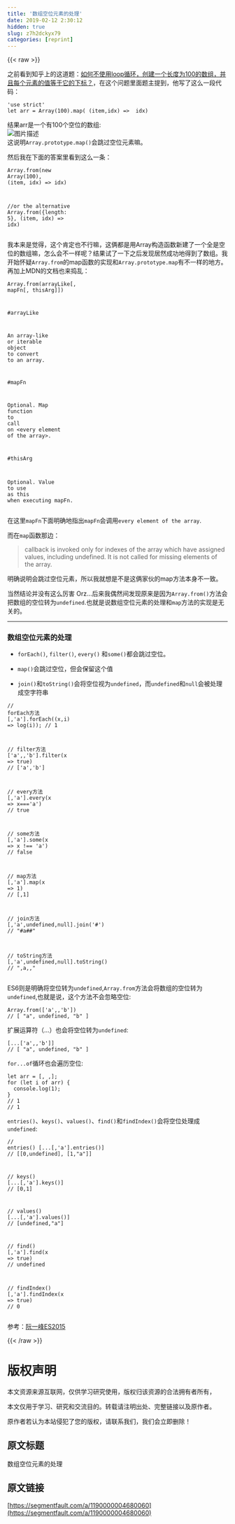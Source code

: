 ```yaml
---
title: '数组空位元素的处理' 
date: 2019-02-12 2:30:12
hidden: true
slug: z7h2dckyx79
categories: [reprint]
---
```


{{< raw >}}

                    
<p>之前看到知乎上的这道题：<a href="https://www.zhihu.com/question/41493194" rel="nofollow noreferrer" target="_blank">如何不使用loop循环，创建一个长度为100的数组，并且每个元素的值等于它的下标？</a>，在这个问题里面题主提到，他写了这么一段代码：</p>
<div class="widget-codetool" style="display:none;">
      <div class="widget-codetool--inner">
      <span class="selectCode code-tool" data-toggle="tooltip" data-placement="top" title="" data-original-title="全选"></span>
      <span type="button" class="copyCode code-tool" data-toggle="tooltip" data-placement="top" data-clipboard-text="'use strict'
let arr = Array(100).map( (item,idx) =>  idx)" title="" data-original-title="复制"></span>
      <span type="button" class="saveToNote code-tool" data-toggle="tooltip" data-placement="top" title="" data-original-title="放进笔记"></span>
      </div>
      </div><pre class="javascript hljs"><code class="javascript"><span class="hljs-meta">'use strict'</span>
<span class="hljs-keyword">let</span> arr = <span class="hljs-built_in">Array</span>(<span class="hljs-number">100</span>).map( <span class="hljs-function">(<span class="hljs-params">item,idx</span>) =&gt;</span>  idx)</code></pre>
<p>结果arr是一个有100个空位的数组:<br><span class="img-wrap"><img data-src="/img/bVtNMu" src="https://static.alili.tech/img/bVtNMu" alt="图片描述" title="图片描述" style="cursor: pointer; display: inline;"></span><br>这说明<code>Array.prototype.map()</code>会跳过空位元素嘛。</p>
<p>然后我在下面的答案里看到这么一条：</p>
<div class="widget-codetool" style="display:none;">
      <div class="widget-codetool--inner">
      <span class="selectCode code-tool" data-toggle="tooltip" data-placement="top" title="" data-original-title="全选"></span>
      <span type="button" class="copyCode code-tool" data-toggle="tooltip" data-placement="top" data-clipboard-text="Array.from(new Array(100), (item, idx) => idx)

//or the alternative
Array.from({length: 5}, (item, idx) => idx)" title="" data-original-title="复制"></span>
      <span type="button" class="saveToNote code-tool" data-toggle="tooltip" data-placement="top" title="" data-original-title="放进笔记"></span>
      </div>
      </div><pre class="javascript hljs"><code class="javascript"><span class="hljs-built_in">Array</span>.from(<span class="hljs-keyword">new</span> <span class="hljs-built_in">Array</span>(<span class="hljs-number">100</span>), (item, idx) =&gt; idx)

<span class="hljs-comment">//or the alternative</span>
<span class="hljs-built_in">Array</span>.from({<span class="hljs-attr">length</span>: <span class="hljs-number">5</span>}, (item, idx) =&gt; idx)</code></pre>
<p>我本来是觉得，这个肯定也不行嘛，这俩都是用Array构造函数新建了一个全是空位的数组嘛，怎么会不一样呢？结果试了一下之后发现居然成功地得到了数组。我开始怀疑<code>Array.from</code>的map函数的实现和<code>Array.prototype.map</code>有不一样的地方。再加上MDN的文档也来捣乱：</p>
<div class="widget-codetool" style="display:none;">
      <div class="widget-codetool--inner">
      <span class="selectCode code-tool" data-toggle="tooltip" data-placement="top" title="" data-original-title="全选"></span>
      <span type="button" class="copyCode code-tool" data-toggle="tooltip" data-placement="top" data-clipboard-text="Array.from(arrayLike[, mapFn[, thisArg]])

#arrayLike

An array-like or iterable object to convert to an array.

#mapFn

Optional. Map function to call on <every element of the array>.

#thisArg

Optional. Value to use as this when executing mapFn." title="" data-original-title="复制"></span>
      <span type="button" class="saveToNote code-tool" data-toggle="tooltip" data-placement="top" title="" data-original-title="放进笔记"></span>
      </div>
      </div><pre class="hljs vbnet"><code>Array.<span class="hljs-keyword">from</span>(arrayLike[, mapFn[, thisArg]])

<span class="hljs-meta">#arrayLike</span>

An array-<span class="hljs-keyword">like</span> <span class="hljs-keyword">or</span> iterable <span class="hljs-built_in">object</span> <span class="hljs-keyword">to</span> convert <span class="hljs-keyword">to</span> an array.

<span class="hljs-meta">#mapFn</span>

<span class="hljs-keyword">Optional</span>. Map <span class="hljs-keyword">function</span> <span class="hljs-keyword">to</span> <span class="hljs-keyword">call</span> <span class="hljs-keyword">on</span> &lt;every element <span class="hljs-keyword">of</span> the array&gt;.

<span class="hljs-meta">#thisArg</span>

<span class="hljs-keyword">Optional</span>. Value <span class="hljs-keyword">to</span> use <span class="hljs-keyword">as</span> this <span class="hljs-keyword">when</span> executing mapFn.</code></pre>
<p>在这里<code>mapFn</code>下面明确地指出<code>mapFn</code>会调用<code>every element of the array</code>.</p>
<p>而在<code>map</code>函数那边：</p>
<blockquote><p>callback is invoked only for indexes of the array which have assigned values, including undefined. It is not called for missing elements of the array.</p></blockquote>
<p>明确说明会跳过空位元素，所以我就想是不是这俩家伙的map方法本身不一致。</p>
<p>当然结论并没有这么厉害 Orz...后来我偶然间发现原来是因为<code>Array.from()</code>方法会把数组的空位转为<code>undefined</code>.也就是说数组空位元素的处理和<code>map</code>方法的实现是无关的。</p>
<hr>
<h3 id="articleHeader0">数组空位元素的处理</h3>
<ul>
<li><p><code>forEach()</code>, <code>filter()</code>, <code>every()</code> 和<code>some()</code>都会跳过空位。</p></li>
<li><p><code>map()</code>会跳过空位，但会保留这个值</p></li>
<li><p><code>join()</code>和<code>toString()</code>会将空位视为<code>undefined</code>，而<code>undefined</code>和<code>null</code>会被处理成空字符串</p></li>
</ul>
<div class="widget-codetool" style="display:none;">
      <div class="widget-codetool--inner">
      <span class="selectCode code-tool" data-toggle="tooltip" data-placement="top" title="" data-original-title="全选"></span>
      <span type="button" class="copyCode code-tool" data-toggle="tooltip" data-placement="top" data-clipboard-text="// forEach方法
[,'a'].forEach((x,i) => log(i)); // 1

// filter方法
['a',,'b'].filter(x => true) // ['a','b']

// every方法
[,'a'].every(x => x==='a') // true

// some方法
[,'a'].some(x => x !== 'a') // false

// map方法
[,'a'].map(x => 1) // [,1]

// join方法
[,'a',undefined,null].join('#') // &quot;#a##&quot;

// toString方法
[,'a',undefined,null].toString() // &quot;,a,,&quot;" title="" data-original-title="复制"></span>
      <span type="button" class="saveToNote code-tool" data-toggle="tooltip" data-placement="top" title="" data-original-title="放进笔记"></span>
      </div>
      </div><pre class="javascript hljs"><code class="javascript"><span class="hljs-comment">// forEach方法</span>
[,<span class="hljs-string">'a'</span>].forEach(<span class="hljs-function">(<span class="hljs-params">x,i</span>) =&gt;</span> log(i)); <span class="hljs-comment">// 1</span>

<span class="hljs-comment">// filter方法</span>
[<span class="hljs-string">'a'</span>,,<span class="hljs-string">'b'</span>].filter(<span class="hljs-function"><span class="hljs-params">x</span> =&gt;</span> <span class="hljs-literal">true</span>) <span class="hljs-comment">// ['a','b']</span>

<span class="hljs-comment">// every方法</span>
[,<span class="hljs-string">'a'</span>].every(<span class="hljs-function"><span class="hljs-params">x</span> =&gt;</span> x===<span class="hljs-string">'a'</span>) <span class="hljs-comment">// true</span>

<span class="hljs-comment">// some方法</span>
[,<span class="hljs-string">'a'</span>].some(<span class="hljs-function"><span class="hljs-params">x</span> =&gt;</span> x !== <span class="hljs-string">'a'</span>) <span class="hljs-comment">// false</span>

<span class="hljs-comment">// map方法</span>
[,<span class="hljs-string">'a'</span>].map(<span class="hljs-function"><span class="hljs-params">x</span> =&gt;</span> <span class="hljs-number">1</span>) <span class="hljs-comment">// [,1]</span>

<span class="hljs-comment">// join方法</span>
[,<span class="hljs-string">'a'</span>,<span class="hljs-literal">undefined</span>,<span class="hljs-literal">null</span>].join(<span class="hljs-string">'#'</span>) <span class="hljs-comment">// "#a##"</span>

<span class="hljs-comment">// toString方法</span>
[,<span class="hljs-string">'a'</span>,<span class="hljs-literal">undefined</span>,<span class="hljs-literal">null</span>].toString() <span class="hljs-comment">// ",a,,"</span></code></pre>
<p>ES6则是明确将空位转为<code>undefined</code>,<code>Array.from</code>方法会将数组的空位转为<code>undefined</code>,也就是说，这个方法不会忽略空位:</p>
<div class="widget-codetool" style="display:none;">
      <div class="widget-codetool--inner">
      <span class="selectCode code-tool" data-toggle="tooltip" data-placement="top" title="" data-original-title="全选"></span>
      <span type="button" class="copyCode code-tool" data-toggle="tooltip" data-placement="top" data-clipboard-text="Array.from(['a',,'b'])
// [ &quot;a&quot;, undefined, &quot;b&quot; ]" title="" data-original-title="复制"></span>
      <span type="button" class="saveToNote code-tool" data-toggle="tooltip" data-placement="top" title="" data-original-title="放进笔记"></span>
      </div>
      </div><pre class="javascript hljs"><code class="javascript"><span class="hljs-built_in">Array</span>.from([<span class="hljs-string">'a'</span>,,<span class="hljs-string">'b'</span>])
<span class="hljs-comment">// [ "a", undefined, "b" ]</span></code></pre>
<p>扩展运算符（...）也会将空位转为<code>undefined</code>:</p>
<div class="widget-codetool" style="display:none;">
      <div class="widget-codetool--inner">
      <span class="selectCode code-tool" data-toggle="tooltip" data-placement="top" title="" data-original-title="全选"></span>
      <span type="button" class="copyCode code-tool" data-toggle="tooltip" data-placement="top" data-clipboard-text="[...['a',,'b']]
// [ &quot;a&quot;, undefined, &quot;b&quot; ]" title="" data-original-title="复制"></span>
      <span type="button" class="saveToNote code-tool" data-toggle="tooltip" data-placement="top" title="" data-original-title="放进笔记"></span>
      </div>
      </div><pre class="javascript hljs"><code class="javascript">[...[<span class="hljs-string">'a'</span>,,<span class="hljs-string">'b'</span>]]
<span class="hljs-comment">// [ "a", undefined, "b" ]</span></code></pre>
<p><code>for...of</code>循环也会遍历空位:</p>
<div class="widget-codetool" style="display:none;">
      <div class="widget-codetool--inner">
      <span class="selectCode code-tool" data-toggle="tooltip" data-placement="top" title="" data-original-title="全选"></span>
      <span type="button" class="copyCode code-tool" data-toggle="tooltip" data-placement="top" data-clipboard-text="let arr = [, ,];
for (let i of arr) {
  console.log(1);
}
// 1
// 1" title="" data-original-title="复制"></span>
      <span type="button" class="saveToNote code-tool" data-toggle="tooltip" data-placement="top" title="" data-original-title="放进笔记"></span>
      </div>
      </div><pre class="javascript hljs"><code class="javascript"><span class="hljs-keyword">let</span> arr = [, ,];
<span class="hljs-keyword">for</span> (<span class="hljs-keyword">let</span> i <span class="hljs-keyword">of</span> arr) {
  <span class="hljs-built_in">console</span>.log(<span class="hljs-number">1</span>);
}
<span class="hljs-comment">// 1</span>
<span class="hljs-comment">// 1</span></code></pre>
<p><code>entries()</code>、<code>keys()</code>、<code>values()</code>、<code>find()</code>和<code>findIndex()</code>会将空位处理成<code>undefined</code>:</p>
<div class="widget-codetool" style="display:none;">
      <div class="widget-codetool--inner">
      <span class="selectCode code-tool" data-toggle="tooltip" data-placement="top" title="" data-original-title="全选"></span>
      <span type="button" class="copyCode code-tool" data-toggle="tooltip" data-placement="top" data-clipboard-text="// entries()
[...[,'a'].entries()] // [[0,undefined], [1,&quot;a&quot;]]

// keys()
[...[,'a'].keys()] // [0,1]

// values()
[...[,'a'].values()] // [undefined,&quot;a&quot;]

// find()
[,'a'].find(x => true) // undefined

// findIndex()
[,'a'].findIndex(x => true) // 0" title="" data-original-title="复制"></span>
      <span type="button" class="saveToNote code-tool" data-toggle="tooltip" data-placement="top" title="" data-original-title="放进笔记"></span>
      </div>
      </div><pre class="javascript hljs"><code class="javascript"><span class="hljs-comment">// entries()</span>
[...[,<span class="hljs-string">'a'</span>].entries()] <span class="hljs-comment">// [[0,undefined], [1,"a"]]</span>

<span class="hljs-comment">// keys()</span>
[...[,<span class="hljs-string">'a'</span>].keys()] <span class="hljs-comment">// [0,1]</span>

<span class="hljs-comment">// values()</span>
[...[,<span class="hljs-string">'a'</span>].values()] <span class="hljs-comment">// [undefined,"a"]</span>

<span class="hljs-comment">// find()</span>
[,<span class="hljs-string">'a'</span>].find(<span class="hljs-function"><span class="hljs-params">x</span> =&gt;</span> <span class="hljs-literal">true</span>) <span class="hljs-comment">// undefined</span>

<span class="hljs-comment">// findIndex()</span>
[,<span class="hljs-string">'a'</span>].findIndex(<span class="hljs-function"><span class="hljs-params">x</span> =&gt;</span> <span class="hljs-literal">true</span>) <span class="hljs-comment">// 0</span></code></pre>
<p>参考：<a href="http://es6.ruanyifeng.com/#docs/array#%E6%95%B0%E7%BB%84%E7%9A%84%E7%A9%BA%E4%BD%8D" rel="nofollow noreferrer" target="_blank">阮一峰ES2015</a></p>

                
{{< /raw >}}

# 版权声明
本文资源来源互联网，仅供学习研究使用，版权归该资源的合法拥有者所有，

本文仅用于学习、研究和交流目的。转载请注明出处、完整链接以及原作者。

原作者若认为本站侵犯了您的版权，请联系我们，我们会立即删除！

## 原文标题
数组空位元素的处理

## 原文链接
[https://segmentfault.com/a/1190000004680060](https://segmentfault.com/a/1190000004680060)

